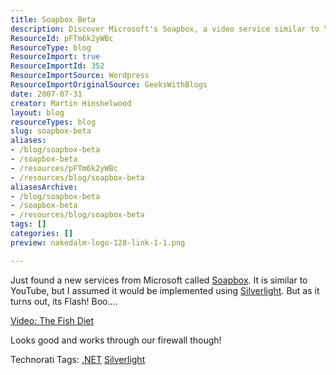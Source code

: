 ```yaml
---
title: Soapbox Beta
description: Discover Microsoft's Soapbox, a video service similar to YouTube, but with a twist! Learn about its Flash implementation and how it works through firewalls.
ResourceId: pFTm6k2yWBc
ResourceType: blog
ResourceImport: true
ResourceImportId: 352
ResourceImportSource: Wordpress
ResourceImportOriginalSource: GeeksWithBlogs
date: 2007-07-31
creator: Martin Hinshelwood
layout: blog
resourceTypes: blog
slug: soapbox-beta
aliases:
- /blog/soapbox-beta
- /soapbox-beta
- /resources/pFTm6k2yWBc
- /resources/blog/soapbox-beta
aliasesArchive:
- /blog/soapbox-beta
- /soapbox-beta
- /resources/blog/soapbox-beta
tags: []
categories: []
preview: nakedalm-logo-128-link-1-1.png

---
```

Just found a new services from Microsoft called [Soapbox](http://soapbox.msn.com/). It is similar to YouTube, but I assumed it would be implemented using [Silverlight](http://silverlight.net/). But as it turns out, its Flash! Boo....

[Video: The Fish Diet](http://soapbox.msn.com/video.aspx?vid=6f9ee93f-ab6e-481e-99dd-9652a4671804 "The Fish Diet")

Looks good and works through our firewall though!

Technorati Tags: [.NET](http://technorati.com/tags/.NET) [Silverlight](http://technorati.com/tags/Silverlight)
